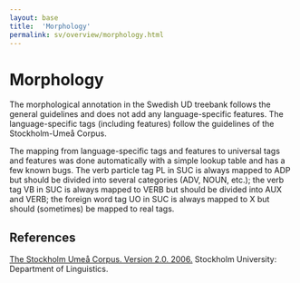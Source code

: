 ```yaml
---
layout: base
title:  'Morphology'
permalink: sv/overview/morphology.html
---
```


# Morphology

The morphological annotation in the Swedish UD treebank follows the general guidelines and does not add any language-specific features. The language-specific tags (including features) follow the guidelines of the Stockholm-Umeå Corpus.

The mapping from language-specific tags and features to universal tags and features was done automatically with a simple lookup table and has a few known bugs. The verb particle tag PL in SUC is always mapped to ADP but should be divided into several categories (ADV, NOUN, etc.); the verb tag VB in SUC is always mapped to VERB but should be divided into AUX and VERB; the foreign word tag UO in SUC is always mapped to X but should (sometimes) be mapped to real tags.

## References

[The Stockholm Umeå Corpus. Version 2.0. 2006.](http://www.ling.su.se/english/nlp/corpora-and-resources/suc/stockholm-ume%C3%A5-corpus-suc-1.14045)
Stockholm University: Department of Linguistics.
